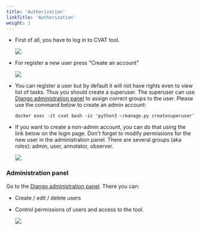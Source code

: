 ```yaml
---
title: 'Authorization'
linkTitle: 'Authorization'
weight: 1
---
```


- First of all, you have to log in to CVAT tool.

  ![](/images/image001.jpg)

- For register a new user press "Create an account"

  ![](/images/image002.jpg)

- You can register a user but by default it will not have rights even to view
  list of tasks. Thus you should create a superuser. The superuser can use
  [Django administration panel](http://192.168.1.249:8080/admin) to assign correct
  groups to the user. Please use the command below to create an admin account:

  `docker exec -it cvat bash -ic 'python3 ~/manage.py createsuperuser'`

- If you want to create a non-admin account, you can do that using the link below
  on the login page. Don't forget to modify permissions for the new user in the
  administration panel. There are several groups (aka roles): admin, user,
  annotator, observer.

  ![](/images/image003.jpg)

### Administration panel

Go to the [Django administration panel](http://192.168.1.249:8080/admin). There you can:

- Create / edit / delete users
- Control permissions of users and access to the tool.

  ![](/images/image115.jpg)
